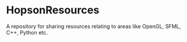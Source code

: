 # HopsonResources
A repository for sharing resources relating to areas like OpenGL, SFML, C++, Python etc.
